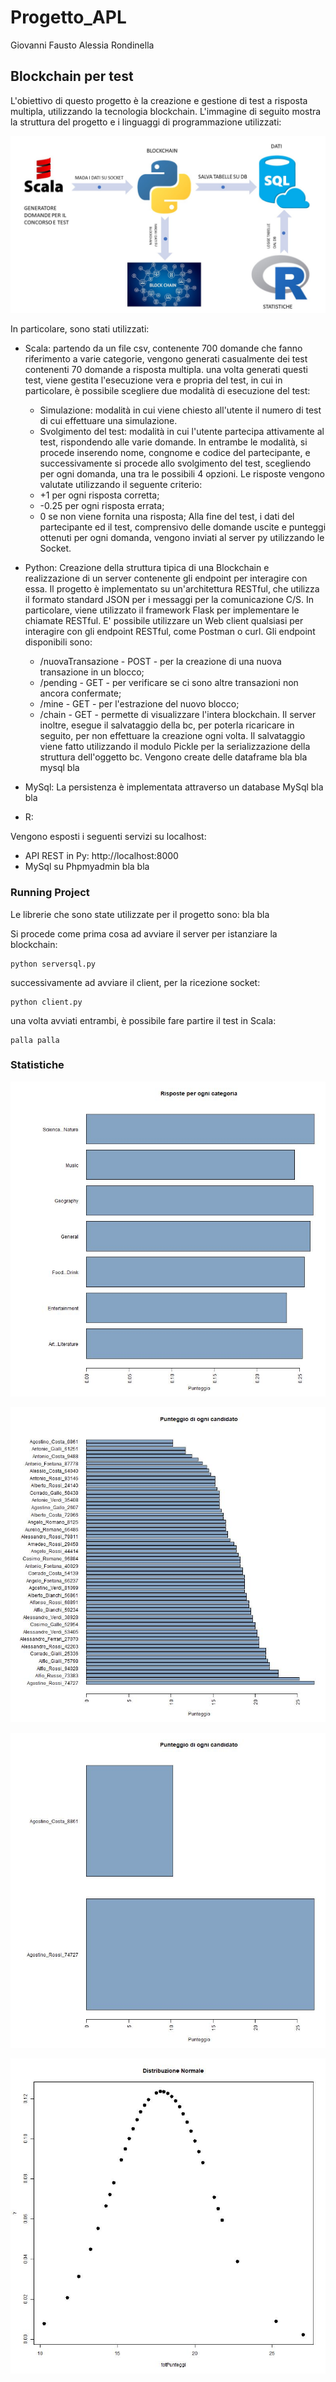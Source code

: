 # Progetto_APL
Giovanni Fausto
Alessia Rondinella

## Blockchain per test
L'obiettivo di questo progetto è la creazione e gestione di test a risposta multipla, utilizzando la tecnologia blockchain.
L'immagine di seguito mostra la struttura del progetto e i linguaggi di programmazione utilizzati:

![alt text](https://github.com/GiovanniFausto/Progetto_APL/blob/master/IdeaProgetto.jpg)

In particolare, sono stati utilizzati:
- Scala: partendo da un file csv, contenente 700 domande che fanno riferimento a varie categorie, 
vengono generati casualmente dei test contenenti 70 domande a risposta multipla.
una volta generati questi test, viene gestita l'esecuzione vera e propria del test, in cui in particolare, 
è possibile scegliere due modalità di esecuzione del test:
  - Simulazione: modalità in cui viene chiesto all'utente il numero di test di cui effettuare una simulazione.
  - Svolgimento del test: modalità in cui l'utente partecipa attivamente al test, rispondendo alle varie domande.
In entrambe le modalità, si procede inserendo nome, congnome e codice del partecipante, e successivamente si procede
allo svolgimento del test, scegliendo per ogni domanda, una tra le possibili 4 opzioni.
Le risposte vengono valutate utilizzando il seguente criterio:
  - +1 per ogni risposta corretta;
  - -0.25 per ogni risposta errata;
  - 0 se non viene fornita una risposta;
Alla fine del test, i dati del partecipante ed il test, comprensivo delle domande uscite e punteggi ottenuti per ogni domanda, vengono
inviati al server py utilizzando le Socket.

- Python: Creazione della struttura tipica di una Blockchain e realizzazione di un server contenente gli endpoint per interagire con essa.
Il progetto è implementato su un'architettura RESTful, che utilizza il formato standard JSON per i messaggi per la comunicazione C/S.
In particolare, viene utilizzato il framework Flask per implementare le chiamate RESTful.
E' possibile utilizzare un Web client qualsiasi per interagire con gli endpoint RESTful, come Postman o curl.
Gli endpoint disponibili sono:
  - /nuovaTransazione - POST - per la creazione di una nuova transazione in un blocco;
  - /pending - GET - per verificare se ci sono altre transazioni non ancora confermate;
  - /mine - GET - per l'estrazione del nuovo blocco;
  - /chain - GET - permette di visualizzare l'intera blockchain.
Il server inoltre, esegue il salvataggio della bc, per poterla ricaricare in seguito, per non effettuare la creazione ogni volta.
Il salvataggio viene fatto utilizzando il modulo Pickle per la serializzazione della struttura dell'oggetto bc.
Vengono create delle dataframe bla bla mysql bla


- MySql: La persistenza è implementata attraverso un database MySql bla bla

- R: 

Vengono esposti i seguenti servizi su localhost:
- API REST in Py: http://localhost:8000
- MySql su Phpmyadmin bla bla

### Running Project
Le librerie che sono state utilizzate per il progetto sono: bla bla

Si procede come prima cosa ad avviare il server per istanziare la blockchain:
```
python serversql.py
```
successivamente ad avviare il client, per la ricezione socket:
```
python client.py
```
una volta avviati entrambi, è possibile fare partire il test in Scala:
```
palla palla
```
### Statistiche
![alt text](https://github.com/GiovanniFausto/Progetto_APL/blob/master/Plot/1_MediaPunteggiCategorieDomande.jpg)


![alt text](https://github.com/GiovanniFausto/Progetto_APL/blob/master/Plot/2_PunteggiCandidati.jpg)


![alt text](https://github.com/GiovanniFausto/Progetto_APL/blob/master/Plot/4_MiglirePeggiore.jpg)


![alt text](https://github.com/GiovanniFausto/Progetto_APL/blob/master/Plot/5_DistribuzionePunteggi.jpg)
